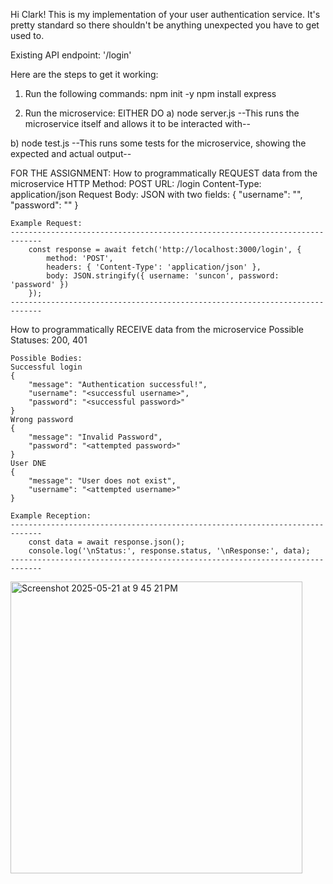 Hi Clark! This is my implementation of your user authentication service. It's pretty standard so there shouldn't be anything unexpected you have to get used to.

Existing API endpoint: '/login'

Here are the steps to get it working:
1. Run the following commands:
npm init -y
npm install express

2. Run the microservice:
EITHER DO
a) node server.js
--This runs the microservice itself and allows it to be interacted with--

b) node test.js
--This runs some tests for the microservice, showing the expected and actual output--

FOR THE ASSIGNMENT:
How to programmatically REQUEST data from the microservice
    HTTP Method: POST
    URL: /login
    Content-Type: application/json
    Request Body: JSON with two fields:
    {
    "username": "<username>",
    "password": "<password>"
    }

    Example Request:
    -----------------------------------------------------------------------------
        const response = await fetch('http://localhost:3000/login', {
            method: 'POST',
            headers: { 'Content-Type': 'application/json' },
            body: JSON.stringify({ username: 'suncon', password: 'password' })
        });
    -----------------------------------------------------------------------------

How to programmatically RECEIVE data from the microservice 
    Possible Statuses: 200, 401

    Possible Bodies:
    Successful login
    {
        "message": "Authentication successful!",
        "username": "<successful username>",
        "password": "<successful password>"
    }
    Wrong password
    {
        "message": "Invalid Password",
        "password": "<attempted password>"
    }
    User DNE
    {
        "message": "User does not exist",
        "username": "<attempted username>"
    }

    Example Reception:
    -----------------------------------------------------------------------------
        const data = await response.json();
        console.log('\nStatus:', response.status, '\nResponse:', data);
    -----------------------------------------------------------------------------

<img width="467" alt="Screenshot 2025-05-21 at 9 45 21 PM" src="https://github.com/user-attachments/assets/2e10837b-71a2-4e1b-a67e-d5c3405ba132" />
